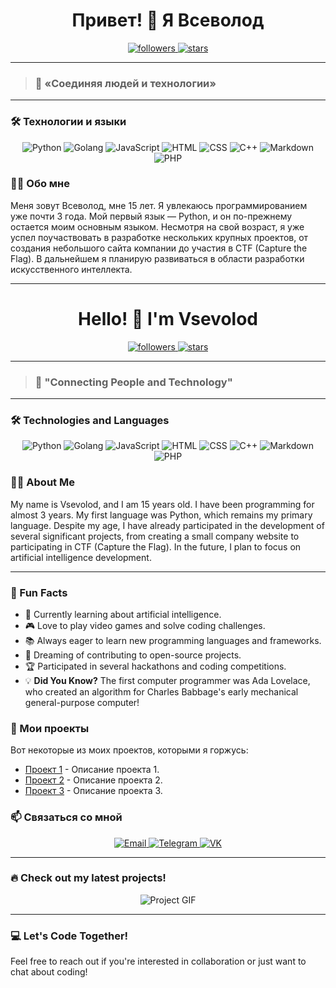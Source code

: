 <h1 align="center">Привет! 👋 Я Всеволод</h1>

<p align="center">
  <a href="https://github.com/seli0n0?tab=followers">
    <img src="https://img.shields.io/github/followers/seli0n0?label=Followers" alt="followers">
  </a>
  <a href="https://github.com/seli0n0?tab=repositories">
    <img src="https://img.shields.io/github/stars/seli0n0?label=Stars" alt="stars">
  </a>
</p>

---

> ### 🌟 «Соединяя людей и технологии»

---

### 🛠️ Технологии и языки

<p align="center">
  <img src="https://img.shields.io/badge/-Python-333?style=for-the-badge&logo=python" alt="Python" />
  <img src="https://img.shields.io/badge/-Golang-333?style=for-the-badge&logo=go" alt="Golang" />
  <img src="https://img.shields.io/badge/-JavaScript-333?style=for-the-badge&logo=javascript" alt="JavaScript" />
  <img src="https://img.shields.io/badge/-HTML-333?style=for-the-badge&logo=html5" alt="HTML" />
  <img src="https://img.shields.io/badge/-CSS-333?style=for-the-badge&logo=css3&logoColor=blue" alt="CSS" />
  <img src="https://img.shields.io/badge/-C++-333?style=for-the-badge&logo=c%2B%2B" alt="C++" />
  <img src="https://img.shields.io/badge/-Markdown-333?style=for-the-badge&logo=markdown" alt="Markdown" />
  <img src="https://img.shields.io/badge/-PHP-333?style=for-the-badge&logo=php" alt="PHP" />
</p>

### 👨‍💻 Обо мне

Меня зовут Всеволод, мне 15 лет. Я увлекаюсь программированием уже почти 3 года. Мой первый язык — Python, и он по-прежнему остается моим основным языком. Несмотря на свой возраст, я уже успел поучаствовать в разработке нескольких крупных проектов, от создания небольшого сайта компании до участия в CTF (Capture the Flag). В дальнейшем я планирую развиваться в области разработки искусственного интеллекта.

---

<h1 align="center">Hello! 👋 I'm Vsevolod</h1>

<p align="center">
  <a href="https://github.com/seli0n0?tab=followers">
    <img src="https://img.shields.io/github/followers/seli0n0?label=Followers" alt="followers">
  </a>
  <a href="https://github.com/seli0n0?tab=repositories">
    <img src="https://img.shields.io/github/stars/seli0n0?label=Stars" alt="stars">
  </a>
</p>

---

> ### 🌟 "Connecting People and Technology"

---

### 🛠️ Technologies and Languages

<p align="center">
  <img src="https://img.shields.io/badge/-Python-333?style=for-the-badge&logo=python" alt="Python" />
  <img src="https://img.shields.io/badge/-Golang-333?style=for-the-badge&logo=go" alt="Golang" />
  <img src="https://img.shields.io/badge/-JavaScript-333?style=for-the-badge&logo=javascript" alt="JavaScript" />
  <img src="https://img.shields.io/badge/-HTML-333?style=for-the-badge&logo=html5" alt="HTML" />
  <img src="https://img.shields.io/badge/-CSS-333?style=for-the-badge&logo=css3&logoColor=blue" alt="CSS" />
  <img src="https://img.shields.io/badge/-C++-333?style=for-the-badge&logo=c%2B%2B" alt="C++" />
  <img src="https://img.shields.io/badge/-Markdown-333?style=for-the-badge&logo=markdown" alt="Markdown" />
  <img src="https://img.shields.io/badge/-PHP-333?style=for-the-badge&logo=php" alt="PHP" />
</p>

### 👨‍💻 About Me

My name is Vsevolod, and I am 15 years old. I have been programming for almost 3 years. My first language was Python, which remains my primary language. Despite my age, I have already participated in the development of several significant projects, from creating a small company website to participating in CTF (Capture the Flag). In the future, I plan to focus on artificial intelligence development.

---

### 🎉 Fun Facts

- 🌱 Currently learning about artificial intelligence.
- 🎮 Love to play video games and solve coding challenges.
- 📚 Always eager to learn new programming languages and frameworks.
- 🚀 Dreaming of contributing to open-source projects.
- 🏆 Participated in several hackathons and coding competitions.
- 💡 **Did You Know?** The first computer programmer was Ada Lovelace, who created an algorithm for Charles Babbage's early mechanical general-purpose computer!

### 🎨 Мои проекты

Вот некоторые из моих проектов, которыми я горжусь:

- [Проект 1](https://github.com/seli0n0/проект1) - Описание проекта 1.
- [Проект 2](https://github.com/seli0n0/проект2) - Описание проекта 2.
- [Проект 3](https://github.com/seli0n0/проект3) - Описание проекта 3.

### 📫 Связаться со мной

<p align="center">
  <a href="mailto:selvsevolod@gmail.com">
    <img src="https://img.shields.io/badge/-Email-D14836?style=for-the-badge&logo=gmail&logoColor=white" alt="Email" />
  </a>
  <a href="https://t.me/vsevolodss">
    <img src="https://img.shields.io/badge/-Telegram-2CA5E0?style=for-the-badge&logo=telegram&logoColor=white" alt="Telegram" />
  </a>
  <a href="https://vk.com/se1ion">
    <img src="https://img.shields.io/badge/-VK-4680C2?style=for-the-badge&logo=vk&logoColor=white" alt="VK" />
  </a>
</p>

---

### 🔥 Check out my latest projects!
<p align="center">
  <img src="https://user-images.githubusercontent.com/yourusername/yourproject.gif" alt="Project GIF" />
</p>

---

### 💻 Let's Code Together!

Feel free to reach out if you're interested in collaboration or just want to chat about coding!
